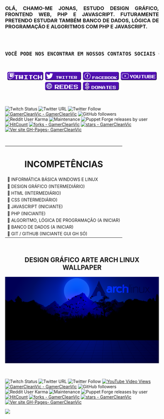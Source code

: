<div font-family="open-sans">
<h3 align="justify">OLÁ, CHAMO-ME JONAS, ESTUDO DESIGN GRÁFICO, FRONTEND WEB, PHP E JAVASCRIPT. FUTURAMENTE PRETENDO ESTUDAR TAMBÉM BANCO DE DADOS, LÓGICA DE PROGRAMAÇÃO E ALGORITMOS COM PHP E JAVASCRIPT.</h3><br /> 
 <pre align="center"><h3>VOCẼ PODE NOS ENCONTRAR EM NOSSOS CONTATOS SOCIAIS CLICANDO NOS BOTÕES ABAIXO</h3></pre><br />

<!-- [![](https://raw.githubusercontent.com/GamerCleanVic/JottaLPB/main/TwitchGH.png)](https://twitch.tv/jottalpb) [![](https://raw.githubusercontent.com/GamerCleanVic/JottaLPB/main/TwitterGH2.png)](https://twitter.com/JottaLPB) [![](https://raw.githubusercontent.com/GamerCleanVic/JottaLPB/main/FaceGH.png)](https://www.facebook.com/JOTTALPB) [![](https://raw.githubusercontent.com/GamerCleanVic/JottaLPB/main/ytGH.png)](https://www.youtube.com/channel/UCd52qMJ2L7jBWqrcxmqUiZg/videos) [![](https://raw.githubusercontent.com/GamerCleanVic/JottaLPB/main/RedesGH.png)](https://jottalpb.blogspot.com/p/redes-sociais.html) [![](https://raw.githubusercontent.com/GamerCleanVic/JottaLPB/main/DonatesGH.png)](https://jottalpb.blogspot.com/p/donate.html)

## OLÁ EU SOU JONAS!

- :computer: SOU DESIGN GRÁFICO INTERMEDIÁRIO! -->

 <div align="center">
<a href="https://twitch.tv/jottalpb" target="_blank"><img src="https://raw.githubusercontent.com/GamerCleanVic/JottaLPB/main/TwitchGH.png" /></a>
<a href="https://twitter.com/JottaLPB" target="_blank"><img src="https://raw.githubusercontent.com/GamerCleanVic/JottaLPB/main/TwitterGH2.png" /></a>
<a href="https://www.facebook.com/JOTTALPB" target="_blank"><img src="https://raw.githubusercontent.com/GamerCleanVic/JottaLPB/main/FaceGH.png" /></a>
<a href="https://www.youtube.com/channel/UCd52qMJ2L7jBWqrcxmqUiZg/videos" target="_blank"><img src="https://raw.githubusercontent.com/GamerCleanVic/JottaLPB/main/ytGH.png" /></a>
<a href="https://jottalpb.blogspot.com/p/redes-sociais.html" target="_blank"><img src="https://raw.githubusercontent.com/GamerCleanVic/JottaLPB/main/RedesGH.png" /></a>
<a href="https://jottalpb.blogspot.com/p/donate.html" target="_blank"><img src="https://raw.githubusercontent.com/GamerCleanVic/JottaLPB/main/DonatesGH.png" /></a>
</div><br /><br />
 
![Twitch Status](https://img.shields.io/twitch/status/jottalpb?color=%234f0faf&label=Lives&logoColor=%234f0faf&style=social) ![Twitter URL](https://img.shields.io/twitter/url?color=purple&label=Divulgar&nbsp;a&nbsp;live&logoColor=%234f0faf&style=social&url=https%3A%2F%2Ftwitch.tv%2Fjottalpb) ![Twitter Follow](https://img.shields.io/twitter/follow/JottaLPB?color=%23333&logoColor=%234f0faf) [![GamerCleanVic - GamerCleanVic](https://img.shields.io/static/v1?label=Redes&nbsp;Sociais&message=Abrir&color=%234f0faf&logo=github)](https://jottalpb.blogspot.com/p/redes-sociais.html "Go to GitHub repo") ![GitHub followers](https://img.shields.io/github/followers/GamerCleanVic?color=%234f0faf&label=JottaLPB&logoColor=%234f0faf&style=social) ![Reddit User Karma](https://img.shields.io/reddit/user-karma/link/ArchPlusPlus?color=%234f0faf&label=JottaLPB&logoColor=%234f0faf&style=social) ![Maintenance](https://img.shields.io/maintenance/yes/2022?color=%234f0faf&label=maintened&logoColor=%234f0faf) ![Puppet Forge releases by user](https://img.shields.io/puppetforge/rc/GamerCleanVic?color=%23ffffff&logoColor=%234f0faf) [![HitCount](http://hits.dwyl.com/{GamerCleanVic}/{GamerCleanVic}.svg)](https://jottalpb.blogspot.com/p/redes-sociais.html) [![forks - GamerCleanVic](https://img.shields.io/github/forks/GamerCleanVic/GamerCleanVic?style=social)](https://github.com/GamerCleanVic/GamerCleanVic) [![stars - GamerCleanVic](https://img.shields.io/github/stars/GamerCleanVic/GamerCleanVic?style=social)](https://github.com/GamerCleanVic/GamerCleanVic) [![Ver site GH-Pages- GamerCleanVic](https://img.shields.io/static/v1?label=Site&nbsp;GH-Pages&message=Abrir&color=%234f0faf&logo=github)](https://gamercleanvic.github.io/JottaLPB/)
 

<br /><div align="center">
<table>
<tr>
<th align="center">
<h1>
INCOMPETÊNCIAS
</h1>
</th>
</tr>
<tr align="left">
<td>
📖 INFORMÁTICA BÁSICA WINDOWS E LINUX
</td>
</tr>
<tr align="left">
<td>
📖 DESIGN GRÁFICO (INTERMEDIÁRIO)
</td>
</tr>
<tr align="left">
<td>
📖 HTML (INTERMEDIÁRIO)
</td>
</tr>
<tr align="left">
<td>
📖 CSS (INTERMEDIÁRIO)
</td>
</tr>
<tr align="left">
<td>
📖 JAVASCRIPT (INICIANTE)
</td>
</tr>
<tr align="justify">
<td>
📖 PHP (INICIANTE)
</td>
</tr>
<tr align="left">
<td>
📗 ALGORITMO, LÓGICA DE PROGRAMAÇÃO (A INICIAR)
</td>
</tr>
<tr align="left">
<td>
📗 BANCO DE DADOS (A INICIAR)
</td>
</tr>
<tr align="left">
<td>
📖 GIT / GITHUB (INICIANTE GUI GH SÓ)
</td>
</tr>
</table>
</div>
</div>
<br /><div align="center"><h2>  </h2></div>
<div align="center"><h2>DESIGN GRÁFICO ARTE ARCH LINUX WALLPAPER</h2></div>
<div align="center"><img src=https://raw.githubusercontent.com/GamerCleanVic/iconswpsofdistros/master/Arch%20Linux/ArchLand4kWideDark.png alt="Arch Art Design Gráfico" width="720px"></div><br /><br />

![Twitch Status](https://img.shields.io/twitch/status/jottalpb?color=%234f0faf&label=Lives&logoColor=%234f0faf&style=social) ![Twitter URL](https://img.shields.io/twitter/url?color=purple&label=Divulgar&nbsp;a&nbsp;live&logoColor=%234f0faf&style=social&url=https%3A%2F%2Ftwitch.tv%2Fjottalpb) ![Twitter Follow](https://img.shields.io/twitter/follow/JottaLPB?color=%23333&logoColor=%234f0faf) [![YouTube Video Views](https://img.shields.io/youtube/views/sLUEb4ylYX4?label=JottaLPB&logoColor=%234f0faf&style=social)](https://www.youtube.com/channel/UCd52qMJ2L7jBWqrcxmqUiZg/featured/?sub_confirmation=1) [![GamerCleanVic - GamerCleanVic](https://img.shields.io/static/v1?label=Redes&nbsp;Sociais&message=Abrir&color=%234f0faf&logo=github)](https://jottalpb.blogspot.com/p/redes-sociais.html "Go to GitHub repo") ![GitHub followers](https://img.shields.io/github/followers/GamerCleanVic?color=%234f0faf&label=JottaLPB&logoColor=%234f0faf&style=social) ![Reddit User Karma](https://img.shields.io/reddit/user-karma/link/ArchPlusPlus?color=%234f0faf&label=JottaLPB&logoColor=%234f0faf&style=social) ![Maintenance](https://img.shields.io/maintenance/yes/2022?color=%234f0faf&label=maintened&logoColor=%234f0faf) ![Puppet Forge releases by user](https://img.shields.io/puppetforge/rc/GamerCleanVic?color=%23ffffff&logoColor=%234f0faf) [![HitCount](http://hits.dwyl.com/{GamerCleanVic}/{GamerCleanVic}.svg)](https://jottalpb.blogspot.com/p/redes-sociais.html) [![forks - GamerCleanVic](https://img.shields.io/github/forks/GamerCleanVic/GamerCleanVic?style=social)](https://github.com/GamerCleanVic/GamerCleanVic) [![stars - GamerCleanVic](https://img.shields.io/github/stars/GamerCleanVic/GamerCleanVic?style=social)](https://github.com/GamerCleanVic/GamerCleanVic) [![Ver site GH-Pages- GamerCleanVic](https://img.shields.io/static/v1?label=Site&nbsp;GH-Pages&message=Abrir&color=%234f0faf&logo=github)](https://gamercleanvic.github.io/JottaLPB/)

[![](https://img.shields.io/badge/Facebook-P%C3%A1gina-%234f0faf?label=Facebook&message=Página&color=%234f0faf&logo=github&logoColor=%23ffffff&style=social)](https://www.facebook.com/JOTTALPB)

